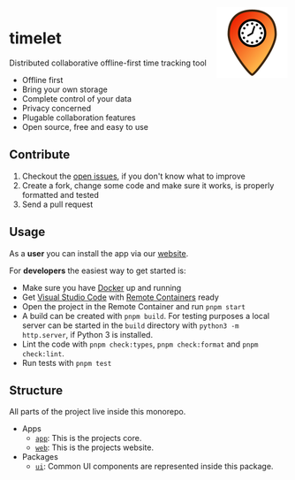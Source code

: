<img src='assets/brand/timelet-128.png' align='right' alt='Timelet logo'>

# timelet

Distributed collaborative offline-first time tracking tool

- Offline first
- Bring your own storage
- Complete control of your data
- Privacy concerned
- Plugable collaboration features
- Open source, free and easy to use

## Contribute

1. Checkout the [open issues](https://github.com/timelet/timelet/issues), if you don't know what to improve
1. Create a fork, change some code and make sure it works, is properly formatted and tested
1. Send a pull request

## Usage

As a **user** you can install the app via our [website](https://timelet.org).

For **developers** the easiest way to get started is:

- Make sure you have [Docker](https://docs.docker.com/get-docker/) up and running
- Get [Visual Studio Code](https://code.visualstudio.com/) with [Remote Containers](https://code.visualstudio.com/docs/remote/containers) ready
- Open the project in the Remote Container and run `pnpm start`
- A build can be created with `pnpm build`. For testing purposes a local server can be started in the `build` directory with `python3 -m http.server`, if Python 3 is installed.
- Lint the code with `pnpm check:types`, `pnpm check:format` and `pnpm check:lint`.
- Run tests with `pnpm test`

## Structure

All parts of the project live inside this monorepo.

- Apps
  - [`app`](./apps/app/): This is the projects core.
  - [`web`](./apps/web/): This is the projects website.
- Packages
  - [`ui`](./packages/ui/): Common UI components are represented inside this package.
